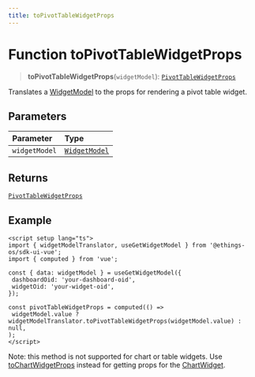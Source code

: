 ```yaml
---
title: toPivotTableWidgetProps
---
```


# Function toPivotTableWidgetProps

> **toPivotTableWidgetProps**(`widgetModel`): [`PivotTableWidgetProps`](../../../../sdk-ui/interfaces/interface.PivotTableWidgetProps.md)

Translates a [WidgetModel](../../interface.WidgetModel.md) to the props for rendering a pivot table widget.

## Parameters

| Parameter | Type |
| :------ | :------ |
| `widgetModel` | [`WidgetModel`](../../interface.WidgetModel.md) |

## Returns

[`PivotTableWidgetProps`](../../../../sdk-ui/interfaces/interface.PivotTableWidgetProps.md)

## Example

```vue
<script setup lang="ts">
import { widgetModelTranslator, useGetWidgetModel } from '@ethings-os/sdk-ui-vue';
import { computed } from 'vue';

const { data: widgetModel } = useGetWidgetModel({
 dashboardOid: 'your-dashboard-oid',
 widgetOid: 'your-widget-oid',
});

const pivotTableWidgetProps = computed(() =>
 widgetModel.value ? widgetModelTranslator.toPivotTableWidgetProps(widgetModel.value) : null,
);
</script>
```

Note: this method is not supported for chart or table widgets.
Use [toChartWidgetProps](function.toChartWidgetProps.md) instead for getting props for the [ChartWidget](../../../dashboards/class.ChartWidget.md).
